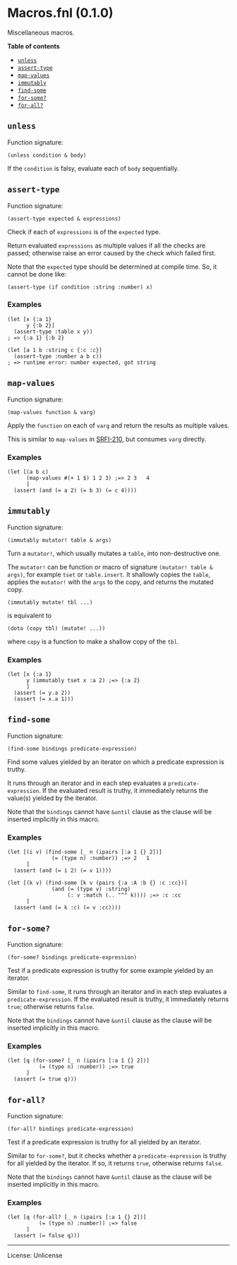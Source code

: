 # Macros.fnl (0.1.0)
Miscellaneous macros.

**Table of contents**

- [`unless`](#unless)
- [`assert-type`](#assert-type)
- [`map-values`](#map-values)
- [`immutably`](#immutably)
- [`find-some`](#find-some)
- [`for-some?`](#for-some)
- [`for-all?`](#for-all)

## `unless`
Function signature:

```
(unless condition & body)
```

If the `condition` is falsy, evaluate each of `body` sequentially.

## `assert-type`
Function signature:

```
(assert-type expected & expressions)
```

Check if each of `expressions` is of the `expected` type.

Return evaluated `expressions` as multiple values if all the checks are passed;
otherwise raise an error caused by the check which failed first.

Note that the `expected` type should be determined at compile time.
So, it cannot be done like:

```fennel
(assert-type (if condition :string :number) x)
```

### Examples

```fennel
(let [x {:a 1}
      y {:b 2}]
  (assert-type :table x y))
; => {:a 1}	{:b 2}
```

```fennel
(let [a 1 b :string c {:c :c}]
  (assert-type :number a b c))
; => runtime error: number expected, got string
```

## `map-values`
Function signature:

```
(map-values function & varg)
```

Apply the `function` on each of `varg` and return the results as multiple values.

This is similar to `map-values` in [SRFI-210][1], but consumes `varg` directly.

[1]: https://srfi.schemers.org/srfi-210/

### Examples

```fennel
(let [(a b c)
      (map-values #(+ 1 $) 1 2 3) ;=> 2	3	4
      ]
  (assert (and (= a 2) (= b 3) (= c 4))))
```

## `immutably`
Function signature:

```
(immutably mutator! table & args)
```

Turn a `mutator!`, which usually mutates a `table`, into non-destructive one.

The `mutator!` can be function or macro of signature `(mutator! table & args)`,
for example `tset` or `table.insert`.
It shallowly copies the `table`,
applies the `mutator!` with the `args` to the copy,
and returns the mutated copy.

```fennel
(immutably mutate! tbl ...)
```

is equivalent to

```fennel
(doto (copy tbl) (mutate! ...))
```

where `copy` is a function to make a shallow copy of the `tbl`.

### Examples

```fennel
(let [x {:a 1}
      y (immutably tset x :a 2) ;=> {:a 2}
      ]
  (assert (= y.a 2))
  (assert (= x.a 1)))
```

## `find-some`
Function signature:

```
(find-some bindings predicate-expression)
```

Find some values yielded by an iterator on which a predicate expression is truthy.

It runs through an iterator and in each step evaluates a `predicate-expression`.
If the evaluated result is truthy, it immediately returns the value(s) yielded
by the iterator.

Note that the `bindings` cannot have `&until` clause as the clause will be inserted
implicitly in this macro.

### Examples

```fennel
(let [(i v) (find-some [_ n (ipairs [:a 1 {} 2])]
              (= (type n) :number)) ;=> 2	1
      ]
  (assert (and (= i 2) (= v 1))))

(let [(k v) (find-some [k v (pairs {:a :A :b {} :c :cc})]
              (and (= (type v) :string)
                   (: v :match (.. "^" k)))) ;=> :c	:cc
      ]
  (assert (and (= k :c) (= v :cc))))
```

## `for-some?`
Function signature:

```
(for-some? bindings predicate-expression)
```

Test if a predicate expression is truthy for some example yielded by an iterator.

Similar to `find-some`, it runs through an iterator and in each step evaluates a
`predicate-expression`. If the evaluated result is truthy, it immediately returns
`true`; otherwise returns `false`.

Note that the `bindings` cannot have `&until` clause as the clause will be inserted
implicitly in this macro.

### Examples

```fennel
(let [q (for-some? [_ n (ipairs [:a 1 {} 2])]
          (= (type n) :number)) ;=> true
      ]
  (assert (= true q)))
```

## `for-all?`
Function signature:

```
(for-all? bindings predicate-expression)
```

Test if a predicate expression is truthy for all yielded by an iterator.

Similar to `for-some?`, but it checks whether a `predicate-expression` is truthy
for all yielded by the iterator. If so, it returns `true`, otherwise returns `false`.

Note that the `bindings` cannot have `&until` clause as the clause will be inserted
implicitly in this macro.

### Examples

```fennel
(let [q (for-all? [_ n (ipairs [:a 1 {} 2])]
          (= (type n) :number)) ;=> false
      ]
  (assert (= false q)))
```


---

License: Unlicense


<!-- Generated with Fenneldoc 1.0.1-dev-7960056
     https://gitlab.com/andreyorst/fenneldoc -->
